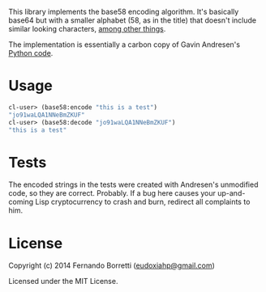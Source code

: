 This library implements the base58 encoding algorithm. It's basically base64 but
with a smaller alphabet (58, as in the title) that doesn't include similar
looking characters,
[among other things](https://github.com/bitcoin/bitcoin/blob/master/src/base58.h).

The implementation is essentially a carbon copy of Gavin Andresen's
[Python code](https://bitcointalk.org/index.php?topic=1026.0).

# Usage

```lisp
cl-user> (base58:encode "this is a test")
"jo91waLQA1NNeBmZKUF"
cl-user> (base58:decode "jo91waLQA1NNeBmZKUF")
"this is a test"
```

# Tests

The encoded strings in the tests were created with Andresen's unmodified code,
so they are correct. Probably. If a bug here causes your up-and-coming Lisp
cryptocurrency to crash and burn, redirect all complaints to him.

# License

Copyright (c) 2014 Fernando Borretti (eudoxiahp@gmail.com)

Licensed under the MIT License.
